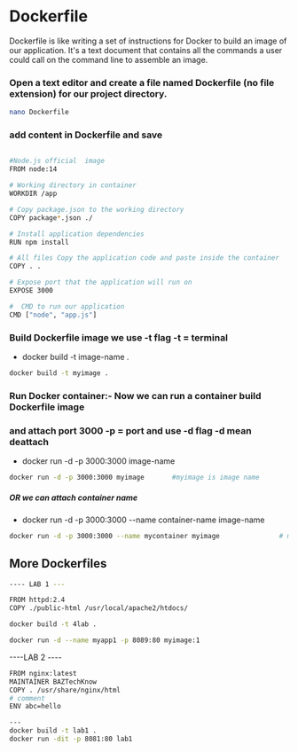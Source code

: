 # Dockerfile
Dockerfile is like writing a set of instructions for Docker to build an image of our application. 
It's a text document that contains all the commands a user could call on the command line to assemble an image.

### Open a text editor and create a file named Dockerfile (no file extension) for our project directory.
```sh
nano Dockerfile
```
### add content in Dockerfile and save 

```sh

#Node.js official  image
FROM node:14

# Working directory in container
WORKDIR /app

# Copy package.json to the working directory
COPY package*.json ./

# Install application dependencies
RUN npm install

# All files Copy the application code and paste inside the container
COPY . .

# Expose port that the application will run on
EXPOSE 3000

#  CMD to run our application
CMD ["node", "app.js"]

```

### Build Dockerfile image we use -t flag -t = terminal

- docker build -t image-name . 

```sh
docker build -t myimage .
```

### Run Docker container:- Now we can run a container build Dockerfile image 
### and attach port 3000 -p = port and use -d flag -d mean deattach 

- docker run -d -p 3000:3000 image-name 

```sh
docker run -d -p 3000:3000 myimage       #myimage is image name
```            
##### OR we can attach container name 

- docker run -d -p 3000:3000 --name container-name image-name 

```sh
docker run -d -p 3000:3000 --name mycontainer myimage               # mycontainer is container name, myimage is image name 
```


## More Dockerfiles 

```sh
---- LAB 1 ---

FROM httpd:2.4
COPY ./public-html /usr/local/apache2/htdocs/

docker build -t 4lab .

docker run -d --name myapp1 -p 8089:80 myimage:1
```

----LAB 2 ----

```sh
FROM nginx:latest
MAINTAINER BAZTechKnow 
COPY . /usr/share/nginx/html
# comment
ENV abc=hello

---
docker build -t lab1 .
docker run -dit -p 8081:80 lab1
```


